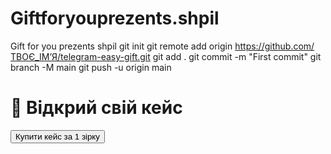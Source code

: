 # Giftforyouprezents.shpil
Gift for you prezents shpil
git init
git remote add origin https://github.com/ТВОЄ_ІМʼЯ/telegram-easy-gift.git
git add .
git commit -m "First commit"
git branch -M main
git push -u origin main
<!DOCTYPE html>
<html>
<head>
  <title>Easy Gift</title>
  <script src="https://telegram.org/js/telegram-web-app.js"></script>
</head>
<body>
  <h1>🎁 Відкрий свій кейс</h1>
  <button onclick="buyCase()">Купити кейс за 1 зірку</button>
  <p id="result"></p>
</body>
<script>
  const tg = window.Telegram.WebApp;
  tg.expand();

  async function buyCase() {
    const res = await fetch('/buy', {
      method: 'POST',
      headers: { 'Content-Type': 'application/json' },
      body: JSON.stringify({ user_id: tg.initDataUnsafe.user.id })
    });
    const data = await res.json();
    document.getElementById("result").innerText = Випав подарунок: ${data.gift};
  }
</script>
</html>

